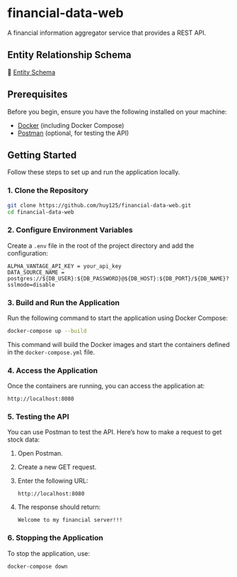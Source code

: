 # financial-data-web

A financial information aggregator service that provides a REST API.

## Entity Relationship Schema

🎨 [Entity Schema](docs/entity-relationship.md)

## Prerequisites

Before you begin, ensure you have the following installed on your machine:

- [Docker](https://www.docker.com/get-started) (including Docker Compose)
- [Postman](https://www.postman.com/downloads/) (optional, for testing the API)

## Getting Started

Follow these steps to set up and run the application locally.

### 1. Clone the Repository

```bash
git clone https://github.com/huy125/financial-data-web.git
cd financial-data-web
```

### 2. Configure Environment Variables

Create a `.env` file in the root of the project directory and add the configuration:

```plaintext
ALPHA_VANTAGE_API_KEY = your_api_key
DATA_SOURCE_NAME = postgres://${DB_USER}:${DB_PASSWORD}@${DB_HOST}:${DB_PORT}/${DB_NAME}?sslmode=disable
```

### 3. Build and Run the Application

Run the following command to start the application using Docker Compose:

```bash
docker-compose up --build
```

This command will build the Docker images and start the containers defined in the `docker-compose.yml` file.

### 4. Access the Application

Once the containers are running, you can access the application at:

```
http://localhost:8080
```

### 5. Testing the API

You can use Postman to test the API. Here’s how to make a request to get stock data:

1. Open Postman.
2. Create a new GET request.
3. Enter the following URL:

   ```
   http://localhost:8080
   ```

4. The response should return:

    ```
    Welcome to my financial server!!!
    ```

### 6. Stopping the Application

To stop the application, use:

```bash
docker-compose down
```
